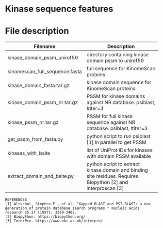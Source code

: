 # Kinase sequence features

# File description
Filename | Description
----------|----------
kinase_domain_pssm_uniref50 | directory containing kinase domain pssm to uniref50
kinomescan_full_sequence.fasta | full sequence for KinomeScan proteins
kinase_domain_fasta.tar.gz | kinase domain sequence for KinomeScan proteins
kinase_domain_pssm_nr.tar.gz | PSSM for kinase domains against NR database. psiblast, #iter=3
kinase_pssm_nr.tar.gz | PSSM for full kinase sequence against NR database. psiblast, #iter=3
get_pssm_from_fasta.py | python script to run psiblast [1] in parallel to get PSSM
kinases_with_bsite | list of UniProt IDs for kinases with domain PSSM available
extract_domain_and_bsite.py | python script to extract kinase domain and binding site residues. Requires Biopython [2] and interproscan [3]



```
REFERENCES
[1] Altschul, Stephen F., et al. "Gapped BLAST and PSI-BLAST: a new generation of protein database search programs." Nucleic acids research 25.17 (1997): 3389-3402.
[2] Biopython. https://biopython.org/
[3] InterPro. https://www.ebi.ac.uk/interpro/
```
